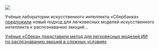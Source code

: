 <!--2025-04-23 13:25:20-->
<div class="yb">
  <div class="rss habr"><img src="https://habrastorage.org/getpro/habr/upload_files/c69/613/8b1/c696138b15f1818e5e3804000af506c2.png" /><p>Учёные лаборатории искусственного интеллекта «Сбербанка» <a href="https://www.sberbank.ru/ru/sberpress/all/article?newsID=c5690762-6de9-4fab-b6dc-402765be7ce0&amp;blockID=1303&amp;regionID=78&amp;lang=ru&amp;type=NEWS" rel="noopener noreferrer nofollow">предложили</a> новый подход для&nbsp;легковесных моделей искусственного интеллекта к&nbsp;распознаванию эмоций... <p class="titl"><a href="https://habr.com/ru/news/903652/?utm_source=habrahabr&utm_medium=rss&utm_campaign=903652">Учёные «Сбера» представили метод для легковесных моделей ИИ по распознаванию эмоций в сложных условиях</a></p></div>
</div>
